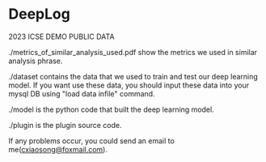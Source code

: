# DeepLog
2023 ICSE DEMO PUBLIC DATA

./metrics_of_similar_analysis_used.pdf  show the metrics we used in similar analysis phrase.

./dataset contains the data that we used to train and test our deep learning model. If you want use these data, you should input these data into your mysql DB using "load data infile" command.

./model is the python code that built the deep learning model.

./plugin is the plugin source code.

If any problems occur, you could send an email to me(cxiaosong@foxmail.com).
